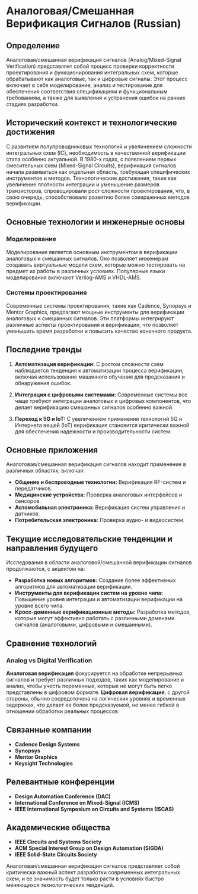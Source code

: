 # Аналоговая/Смешанная Верификация Сигналов (Russian)

## Определение

Аналоговая/смешанная верификация сигналов (Analog/Mixed-Signal Verification) представляет собой процесс проверки корректности проектирования и функционирования интегральных схем, которые обрабатывают как аналоговые, так и цифровые сигналы. Этот процесс включает в себя моделирование, анализ и тестирование для обеспечения соответствия спецификациям и функциональным требованиям, а также для выявления и устранения ошибок на ранних стадиях разработки.

## Исторический контекст и технологические достижения

С развитием полупроводниковых технологий и увеличением сложности интегральных схем (IC), необходимость в качественной верификации стала особенно актуальной. В 1980-х годах, с появлением первых смесительных схем (Mixed-Signal Circuits), верификация сигналов начала развиваться как отдельная область, требующая специфических инструментов и методов. Технологические достижения, такие как увеличение плотности интеграции и уменьшение размеров транзисторов, спровоцировали рост сложности проектирования, что, в свою очередь, способствовало развитию более совершенных методов верификации.

## Основные технологии и инженерные основы

### Моделирование

Моделирование является основным инструментом в верификации аналоговых и смешанных сигналов. Оно позволяет инженерам создавать виртуальные модели схем, которые можно тестировать на предмет их работы в различных условиях. Популярные языки моделирования включают Verilog-AMS и VHDL-AMS.

### Системы проектирования

Современные системы проектирования, такие как Cadence, Synopsys и Mentor Graphics, предлагают мощные инструменты для верификации аналоговых и смешанных сигналов. Эти платформы интегрируют различные аспекты проектирования и верификации, что позволяет уменьшить время разработки и повысить качество конечного продукта.

## Последние тренды

1. **Автоматизация верификации:** С ростом сложности схем наблюдается тенденция к автоматизации процесса верификации, включая использование машинного обучения для предсказания и обнаружения ошибок.
   
2. **Интеграция с цифровыми системами:** Современные системы все чаще требуют интеграции аналоговых и цифровых компонентов, что делает верификацию смешанных сигналов особенно важной.

3. **Переход к 5G и IoT:** С увеличением применения технологий 5G и Интернета вещей (IoT) верификация становится критически важной для обеспечения надежности и производительности систем.

## Основные приложения

Аналоговая/смешанная верификация сигналов находит применение в различных областях, включая:

- **Общение и беспроводные технологии:** Верификация RF-систем и передатчиков.
- **Медицинские устройства:** Проверка аналоговых интерфейсов и сенсоров.
- **Автомобильная электроника:** Верификация систем управления и датчиков.
- **Потребительская электроника:** Проверка аудио- и видеосистем.

## Текущие исследовательские тенденции и направления будущего

Исследования в области аналоговой/смешанной верификации сигналов продолжаются, с акцентом на:

- **Разработка новых алгоритмов:** Создание более эффективных алгоритмов для автоматизации верификации.
- **Инструменты для верификации систем на уровне чипа:** Повышение уровня интеграции и автоматизации верификации на уровне всего чипа.
- **Кросс-доменные верификационные методы:** Разработка методов, которые могут эффективно работать с различными доменами сигналов (аналоговыми, цифровыми и смешанными).

## Сравнение технологий

### Analog vs Digital Verification

**Аналоговая верификация** фокусируется на обработке непрерывных сигналов и требует различных подходов, таких как моделирование и анализ, чтобы учесть переменные, которые не могут быть легко представлены в цифровом формате. **Цифровая верификация**, с другой стороны, обычно сосредоточена на логических уровнях и временных задержках, что делает ее более предсказуемой, но менее гибкой в отношении обработки реальных процессов.

## Связанные компании

- **Cadence Design Systems**
- **Synopsys**
- **Mentor Graphics**
- **Keysight Technologies**

## Релевантные конференции

- **Design Automation Conference (DAC)**
- **International Conference on Mixed-Signal (ICMS)**
- **IEEE International Symposium on Circuits and Systems (ISCAS)**

## Академические общества

- **IEEE Circuits and Systems Society**
- **ACM Special Interest Group on Design Automation (SIGDA)**
- **IEEE Solid-State Circuits Society**

Аналоговая/смешанная верификация сигналов представляет собой критически важный аспект разработки современных интегральных схем, и ее значимость будет только расти в условиях быстро меняющихся технологических тенденций.